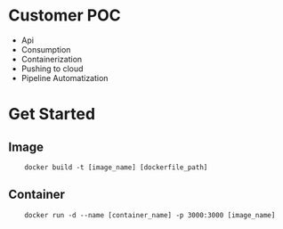 # Customer POC

- Api
- Consumption
- Containerization
- Pushing to cloud
- Pipeline Automatization

# Get Started

## Image
```
    docker build -t [image_name] [dockerfile_path]
```
## Container
```
    docker run -d --name [container_name] -p 3000:3000 [image_name]
```